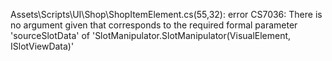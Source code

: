 Assets\Scripts\UI\Shop\ShopItemElement.cs(55,32): error CS7036: There is no argument given that corresponds to the required formal parameter 'sourceSlotData' of 'SlotManipulator.SlotManipulator(VisualElement, ISlotViewData)'

